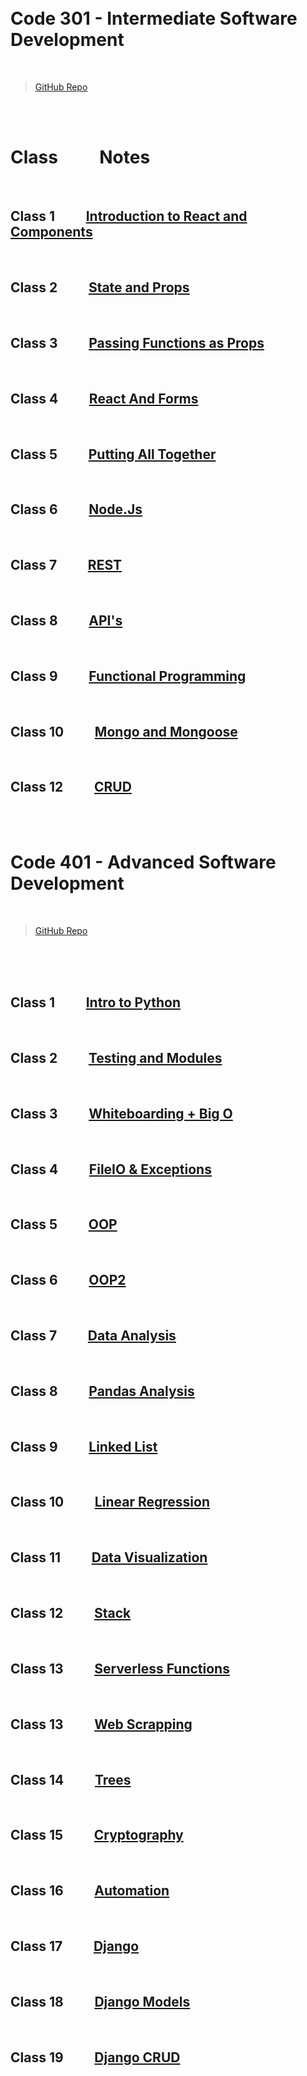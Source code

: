 <br>
<br>


# __Code 301 - Intermediate Software Development__


<br>


> [GitHub Repo](https://github.com/Slow-Res/my-notes)

<br>
<br>

# Class   &nbsp; &nbsp;&nbsp; &nbsp; &nbsp;    Notes

<br>

##  Class 1    &nbsp; &nbsp;&nbsp; &nbsp; &nbsp;     [ Introduction to React and Components](React.md)

<br>

##  Class 2    &nbsp; &nbsp;&nbsp; &nbsp; &nbsp;     [ State and Props](ReactProps.md)


<br>

##  Class 3    &nbsp; &nbsp;&nbsp; &nbsp; &nbsp;     [ Passing Functions as Props](ReactFunProps.md)

<br>

##  Class 4    &nbsp; &nbsp;&nbsp; &nbsp; &nbsp;     [ React And Forms ](ReactNForms.md)

<br>

##  Class 5    &nbsp; &nbsp;&nbsp; &nbsp; &nbsp;     [ Putting All Together ](puttingTogether.md)

<br>

##  Class 6    &nbsp; &nbsp;&nbsp; &nbsp; &nbsp;     [ Node.Js ](NodeJs.md)

<br>

##  Class 7    &nbsp; &nbsp;&nbsp; &nbsp; &nbsp;     [ REST ](Requests.md)

<br>

##  Class 8    &nbsp; &nbsp;&nbsp; &nbsp; &nbsp;     [ API's ](APIs.md)


<br>

##  Class 9    &nbsp; &nbsp;&nbsp; &nbsp; &nbsp;     [Functional Programming ]( FuncProg.md)

<br>

##  Class 10    &nbsp; &nbsp;&nbsp; &nbsp; &nbsp;     [  Mongo and Mongoose ]( mongo.md)

<br>

##  Class 12    &nbsp; &nbsp;&nbsp; &nbsp; &nbsp;     [  CRUD ]( CRUD.md)





<br>
<br>


# __Code 401 - Advanced Software Development__


<br>


> [GitHub Repo](https://github.com/Slow-Res/my-notes)

<br>
<br>



<br>

##  Class 1    &nbsp; &nbsp;&nbsp; &nbsp; &nbsp;     [  Intro to Python ]( introPython.md)



<br>

##  Class 2    &nbsp; &nbsp;&nbsp; &nbsp; &nbsp;     [  Testing and Modules ]( testingModules.md)


<br>

##  Class 3    &nbsp; &nbsp;&nbsp; &nbsp; &nbsp;     [  Whiteboarding + Big O ]( bigo.md)

<br>

##  Class 4    &nbsp; &nbsp;&nbsp; &nbsp; &nbsp;     [  FileIO & Exceptions ]( files.md)


<br>

##  Class 5    &nbsp; &nbsp;&nbsp; &nbsp; &nbsp;     [  OOP ]( oop.md)

<br>

##  Class 6    &nbsp; &nbsp;&nbsp; &nbsp; &nbsp;     [  OOP2 ]( oop2.md)


<br>

##  Class 7    &nbsp; &nbsp;&nbsp; &nbsp; &nbsp;     [  Data Analysis ](numpy.md)



<br>

##  Class 8    &nbsp; &nbsp;&nbsp; &nbsp; &nbsp;     [ Pandas Analysis ](Pandas.md)


<br>

##  Class 9    &nbsp; &nbsp;&nbsp; &nbsp; &nbsp;     [ Linked List ](LinkedList.md)

<br>

##  Class 10    &nbsp; &nbsp;&nbsp; &nbsp; &nbsp;     [ Linear Regression ](linear.md)


<br>

##  Class 11    &nbsp; &nbsp;&nbsp; &nbsp; &nbsp;     [ Data Visualization ](seaborn.md)


<br>

##  Class 12    &nbsp; &nbsp;&nbsp; &nbsp; &nbsp;     [ Stack](stack.md)


<br>

##  Class 13    &nbsp; &nbsp;&nbsp; &nbsp; &nbsp;     [ Serverless Functions](serverless.md)

<br>

##  Class 13    &nbsp; &nbsp;&nbsp; &nbsp; &nbsp;     [ Web Scrapping ](scrapping.md)

<br>

##  Class 14    &nbsp; &nbsp;&nbsp; &nbsp; &nbsp;     [ Trees ](tree.md)


<br>

##  Class 15    &nbsp; &nbsp;&nbsp; &nbsp; &nbsp;     [ Cryptography ](crypto.md)

<br>

##  Class 16    &nbsp; &nbsp;&nbsp; &nbsp; &nbsp;     [ Automation ](automation.md)

<br>

##  Class 17    &nbsp; &nbsp;&nbsp; &nbsp; &nbsp;     [ Django ](django.md)

<br>

##  Class 18    &nbsp; &nbsp;&nbsp; &nbsp; &nbsp;     [ Django Models ](models.md)

<br>

##  Class 19    &nbsp; &nbsp;&nbsp; &nbsp; &nbsp;     [ Django CRUD ](crud.md)


